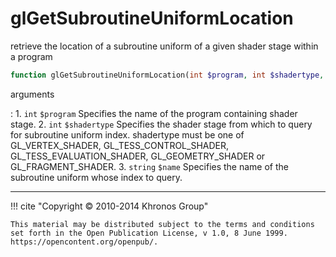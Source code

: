 # glGetSubroutineUniformLocation
retrieve the location of a subroutine uniform of a given shader stage within
a program

```php
function glGetSubroutineUniformLocation(int $program, int $shadertype, string $name) : int
```

arguments

:    1. `int` `$program` Specifies the name of the program containing shader
    stage.
    2. `int` `$shadertype` Specifies the shader stage from which to query for
    subroutine uniform index. shadertype must be one of
    <constant>GL_VERTEX_SHADER</constant>,
    <constant>GL_TESS_CONTROL_SHADER</constant>,
    <constant>GL_TESS_EVALUATION_SHADER</constant>,
    <constant>GL_GEOMETRY_SHADER</constant> or
    <constant>GL_FRAGMENT_SHADER</constant>.
    3. `string` `$name` Specifies the name of the subroutine uniform whose index
    to query.

---
     

!!! cite "Copyright © 2010-2014 Khronos Group"

    This material may be distributed subject to the terms and conditions set forth in the Open Publication License, v 1.0, 8 June 1999. https://opencontent.org/openpub/.